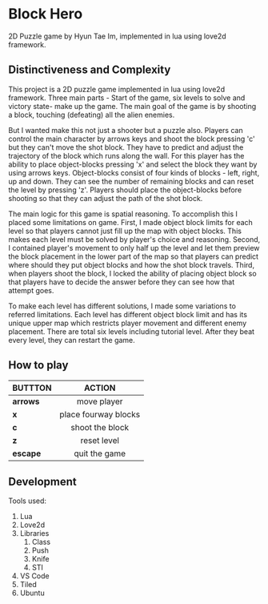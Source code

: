 # Block Hero
2D Puzzle game by Hyun Tae Im, implemented in lua using love2d framework.

## Distinctiveness and Complexity
This project is a 2D puzzle game implemented in lua using love2d framework. Three main parts - Start of the game, six levels to solve and victory state- make up the game.  The main goal of the game is by shooting a block, touching (defeating) all the alien enemies. 

But I wanted make this not just a shooter but a puzzle also. Players can control the main character by arrows keys and shoot the block pressing 'c' but they can't move the shot block. They have to predict and adjust the trajectory of the block which runs along the wall. For this player has the ability to place object-blocks pressing 'x' and select the block they want by using arrows keys. Object-blocks consist of four kinds of blocks - left, right, up and down. They can see the number of remaining blocks and can reset the level by pressing 'z'. Players should place the object-blocks before shooting so that they can adjust the path of the shot block.

The main logic for this game is spatial reasoning. To accomplish this I placed some limitations on game. First, I made object block limits for each level so that players cannot just fill up the map with object blocks. This makes each level must be solved by player's choice and reasoning. Second, I contained player's movement to only half up the level and let them preview the block placement in the lower part of the map so that players can predict where should they put object blocks and how the shot block travels. Third, when players shoot the block, I locked the ability of placing object block so that players have to decide the answer before they can see how that attempt goes. 

To make each level has different solutions, I made some variations to referred limitations. Each level has different object block limit and has its unique upper map which restricts player movement and different  enemy placement. There are total six levels including tutorial level. After they beat every level, they can restart the game.

## How to play
BUTTTON | ACTION
--- | :---:
**arrows** | move player
**x** | place fourway blocks
**c** | shoot the block 
**z** | reset level
**escape** | quit the game

## Development
Tools used:
1. Lua
2. Love2d
3. Libraries
    1. Class
    2. Push
    3. Knife
    4. STI
4. VS Code
5. Tiled
6. Ubuntu
